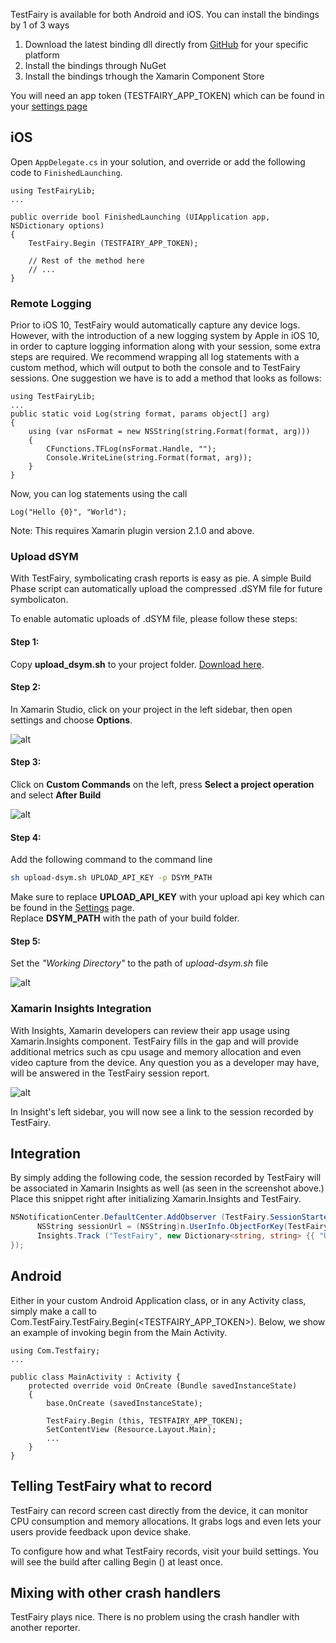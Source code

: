 TestFairy is available for both Android and iOS. You can install the bindings by 1 of 3 ways

1. Download the latest binding dll directly from [GitHub](https://github.com/testfairy/testfairy-xamarin/releases) for your specific platform
1. Install the bindings through NuGet
1. Install the bindings trhough the Xamarin Component Store

You will need an app token (TESTFAIRY_APP_TOKEN) which can be found in your [settings page](http://app.testfairy.com/settings/)

## iOS

Open `AppDelegate.cs` in your solution, and override or add the following code to `FinishedLaunching`.

```
using TestFairyLib;
...

public override bool FinishedLaunching (UIApplication app, NSDictionary options)
{
	TestFairy.Begin (TESTFAIRY_APP_TOKEN);

	// Rest of the method here
	// ...
}
```

### Remote Logging

Prior to iOS 10, TestFairy would automatically capture any device logs. However, with the introduction of a new logging system by Apple in iOS 10, in order to capture logging information along with your session, some extra steps are required. We recommend wrapping all log statements with a custom method, which will output to both the console and to TestFairy sessions. One suggestion we have is to add a method that looks as follows:

```
using TestFairyLib;
...
public static void Log(string format, params object[] arg)
{
    using (var nsFormat = new NSString(string.Format(format, arg)))
    {
        CFunctions.TFLog(nsFormat.Handle, "");
        Console.WriteLine(string.Format(format, arg));
    }
}
```

Now, you can log statements using the call

```
Log("Hello {0}", "World");
```

Note: This requires Xamarin plugin version 2.1.0 and above.

### Upload dSYM

With TestFairy, symbolicating crash reports is easy as pie. A simple Build Phase script can automatically upload the compressed .dSYM file for future symbolicaton.

To enable automatic uploads of .dSYM file, please follow these steps:

#### Step 1:

Copy **upload_dsym.sh** to your project folder. [Download here](https://s3.amazonaws.com/testfairy/sdk/upload-dsym.sh).

#### Step 2:

In Xamarin Studio, click on your project in the left sidebar, then open settings and choose **Options**.

![alt](../../img/xamarin/project_options.png)

#### Step 3:

Click on **Custom Commands** on the left, press **Select a project operation**  and select **After Build**

![alt](../../img/xamarin/custom_command.png)

#### Step 4:

Add the following command to the command line

```sh
sh upload-dsym.sh UPLOAD_API_KEY -p DSYM_PATH
```

Make sure to replace **UPLOAD_API_KEY** with your upload api key which can be found in the [Settings](https://app.testfairy.com/settings/) page.  
Replace **DSYM_PATH** with the path of your build folder.

#### Step 5:

Set the *"Working Directory"* to the path of *upload-dsym.sh* file

![alt](../../img/xamarin/upload_dsym_command.png)

### Xamarin Insights Integration

With Insights, Xamarin developers can review their app usage using Xamarin.Insights component. TestFairy fills in the gap and will provide additional metrics such as cpu usage and memory allocation and even video capture from the device. Any question you as a developer may have, will be answered in the TestFairy session report.

![alt](../../img/ios/xamarin-insights/xamarin-insights-integration.png)

In Insight's left sidebar, you will now see a link to the session recorded by TestFairy.

## Integration

By simply adding the following code, the session recorded by TestFairy will be associated in Xamarin Insights as well (as seen in the screenshot above.) Place this snippet right after initializing Xamarin.Insights and TestFairy. 

```csharp
NSNotificationCenter.DefaultCenter.AddObserver (TestFairy.SessionStartedNotification, delegate (NSNotification n) {
	  NSString sessionUrl = (NSString)n.UserInfo.ObjectForKey(TestFairy.SessionStartedUrlKey);
	  Insights.Track ("TestFairy", new Dictionary<string, string> {{ "URL", sessionUrl }});
});
```

## Android
Either in your custom Android Application class, or in any Activity class, simply make a call to Com.TestFairy.TestFairy.Begin(<TESTFAIRY_APP_TOKEN>). Below, we show an example of invoking begin from the Main Activity.

```
using Com.Testfairy;
...

public class MainActivity : Activity {
	protected override void OnCreate (Bundle savedInstanceState)
    {
		base.OnCreate (savedInstanceState);

		TestFairy.Begin (this, TESTFAIRY_APP_TOKEN);
		SetContentView (Resource.Layout.Main);
        ...
    }
}

```

## Telling TestFairy what to record

TestFairy can record screen cast directly from the device, it can monitor CPU consumption and memory allocations. It grabs
logs and even lets your users provide feedback upon device shake. 

To configure how and what TestFairy records, visit your build settings. You will see the build after calling Begin () at
least once.

## Mixing with other crash handlers

TestFairy plays nice. There is no problem using the crash handler with another reporter. 

